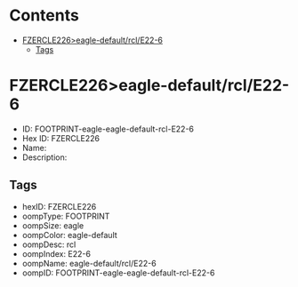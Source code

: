 



Contents
========

* [FZERCLE226>eagle-default/rcl/E22-6](#fzercle226eagle-defaultrcle22-6)
	* [Tags](#tags)

# FZERCLE226>eagle-default/rcl/E22-6

- ID: FOOTPRINT-eagle-eagle-default-rcl-E22-6
- Hex ID: FZERCLE226
- Name: 
- Description: 

## Tags

- hexID: FZERCLE226
- oompType: FOOTPRINT
- oompSize: eagle
- oompColor: eagle-default
- oompDesc: rcl
- oompIndex: E22-6
- oompName: eagle-default/rcl/E22-6
- oompID: FOOTPRINT-eagle-eagle-default-rcl-E22-6

